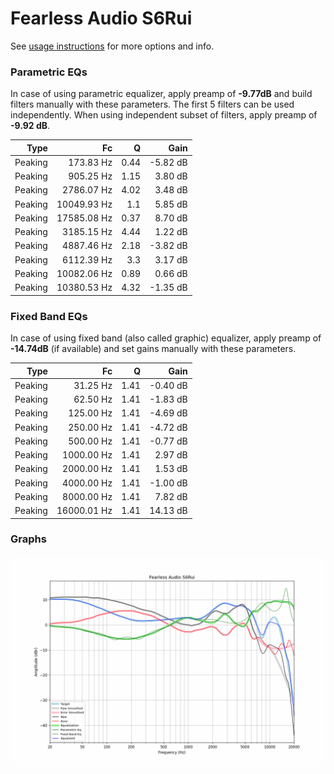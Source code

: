 # Fearless Audio S6Rui
See [usage instructions](https://github.com/jaakkopasanen/AutoEq#usage) for more options and info.

### Parametric EQs
In case of using parametric equalizer, apply preamp of **-9.77dB** and build filters manually
with these parameters. The first 5 filters can be used independently.
When using independent subset of filters, apply preamp of **-9.92 dB**.

| Type    | Fc          |    Q | Gain     |
|--------:|------------:|-----:|---------:|
| Peaking | 173.83 Hz   | 0.44 | -5.82 dB |
| Peaking | 905.25 Hz   | 1.15 | 3.80 dB  |
| Peaking | 2786.07 Hz  | 4.02 | 3.48 dB  |
| Peaking | 10049.93 Hz | 1.1  | 5.85 dB  |
| Peaking | 17585.08 Hz | 0.37 | 8.70 dB  |
| Peaking | 3185.15 Hz  | 4.44 | 1.22 dB  |
| Peaking | 4887.46 Hz  | 2.18 | -3.82 dB |
| Peaking | 6112.39 Hz  | 3.3  | 3.17 dB  |
| Peaking | 10082.06 Hz | 0.89 | 0.66 dB  |
| Peaking | 10380.53 Hz | 4.32 | -1.35 dB |

### Fixed Band EQs
In case of using fixed band (also called graphic) equalizer, apply preamp of **-14.74dB**
(if available) and set gains manually with these parameters.

| Type    | Fc          |    Q | Gain     |
|--------:|------------:|-----:|---------:|
| Peaking | 31.25 Hz    | 1.41 | -0.40 dB |
| Peaking | 62.50 Hz    | 1.41 | -1.83 dB |
| Peaking | 125.00 Hz   | 1.41 | -4.69 dB |
| Peaking | 250.00 Hz   | 1.41 | -4.72 dB |
| Peaking | 500.00 Hz   | 1.41 | -0.77 dB |
| Peaking | 1000.00 Hz  | 1.41 | 2.97 dB  |
| Peaking | 2000.00 Hz  | 1.41 | 1.53 dB  |
| Peaking | 4000.00 Hz  | 1.41 | -1.00 dB |
| Peaking | 8000.00 Hz  | 1.41 | 7.82 dB  |
| Peaking | 16000.01 Hz | 1.41 | 14.13 dB |

### Graphs
![](./Fearless%20Audio%20S6Rui.png)